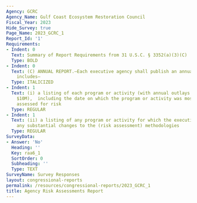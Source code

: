 ```yaml
---
Agency: GCRC
Agency_Name: Gulf Coast Ecosystem Restoration Council
Fiscal_Year: 2023
Hide_Survey: true
Page_Name: 2023_GCRC_1
Report_Id: '1'
Requirements:
- Indent: 0
  Text: Summary of Report Requirements from 31 U.S.C. § 3352(a)(3)(C)
  Type: BOLD
- Indent: 0
  Text: (C) ANNUAL REPORT.—Each executive agency shall publish an annual report that
    includes—
  Type: ITALICIZED
- Indent: 1
  Text: (i) a listing of each program or activity (with annual outlays greater than
    $10M),  including the date on which the program or activity was most recently
    assessed for risk
  Type: REGULAR
- Indent: 1
  Text: (ii) a listing of any program or activity for which the executive agency makes
    any substantial changes to the (risk assessment) methodologies
  Type: REGULAR
SurveyData:
- Answer: 'No'
  Heading: ''
  Key: raa6_1
  SortOrder: 0
  Subheading: ''
  Type: TEXT
SurveyName: Survey Responses
layout: congressional-reports
permalink: /resources/congressional-reports/2023_GCRC_1
title: Agency Risk Assessments Report
---
```

